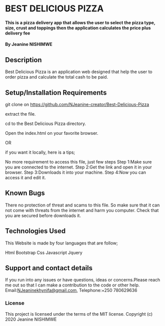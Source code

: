 # BEST DELICIOUS PIZZA
#### This is a pizza delivery app that allows the user to select the pizza type, size, crust and toppings then the application calculates the price plus delivery fee
#### By Jeanine NISHIMWE
## Description
Best Delicious Pizza is an application web designed that help the user to order pizza and calculate the total cash to be paid.
## Setup/Installation Requirements
git clone on https://github.com/NJeanine-creator/Best-Delicious-Pizza

extract the file.

cd to the Best Delicious Pizza directory.

Open the index.html on your favorite browser.

OR

if you want it locally, here is a tips;

No more requirement to access this file, just few steps
Step 1:Make sure you are connected to the internet.
Step 2:Get the link and open it in your browser.
Step 3:Downloads it into your machine.
Step 4:Now you can access it and edit it.

## Known Bugs
There no protection of threat and scams to this file. So make sure that it can not come with threats from the internet and harm you computer. Check that you are secured before downloads it.
## Technologies Used
This Website is made by four languages that are follow;

Html
Bootstrap
Css
Javascript
Jquery

## Support and contact details
If you run into any issues or have questions, ideas or concerns.Please reach me out so that I can make a contribution to the code or other help.
Email:NJeaninekhynifa@gmail.com, Telephone:+250 780629636
### License
This project is licensed under the terms of the MIT license.
Copyright (c) 2020 Jeanine NISHIMWE
